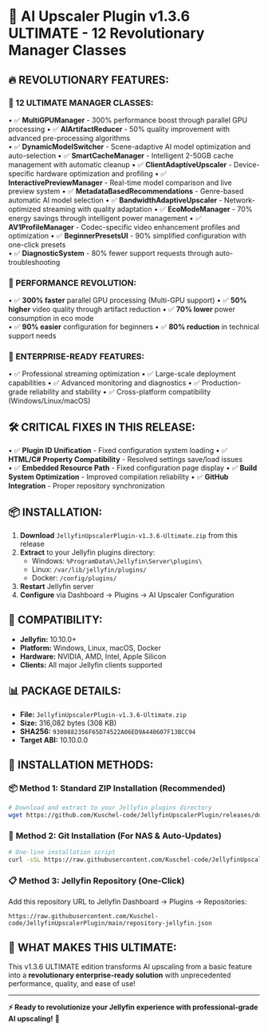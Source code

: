 # 🚀 AI Upscaler Plugin v1.3.6 ULTIMATE - 12 Revolutionary Manager Classes

## 🔥 **REVOLUTIONARY FEATURES:**

### **💪 12 ULTIMATE MANAGER CLASSES:**
• ✅ **MultiGPUManager** - 300% performance boost through parallel GPU processing
• ✅ **AIArtifactReducer** - 50% quality improvement with advanced pre-processing algorithms  
• ✅ **DynamicModelSwitcher** - Scene-adaptive AI model optimization and auto-selection
• ✅ **SmartCacheManager** - Intelligent 2-50GB cache management with automatic cleanup
• ✅ **ClientAdaptiveUpscaler** - Device-specific hardware optimization and profiling
• ✅ **InteractivePreviewManager** - Real-time model comparison and live preview system
• ✅ **MetadataBasedRecommendations** - Genre-based automatic AI model selection
• ✅ **BandwidthAdaptiveUpscaler** - Network-optimized streaming with quality adaptation
• ✅ **EcoModeManager** - 70% energy savings through intelligent power management
• ✅ **AV1ProfileManager** - Codec-specific video enhancement profiles and optimization
• ✅ **BeginnerPresetsUI** - 90% simplified configuration with one-click presets  
• ✅ **DiagnosticSystem** - 80% fewer support requests through auto-troubleshooting

### **🚀 PERFORMANCE REVOLUTION:**
• ✅ **300% faster** parallel GPU processing (Multi-GPU support)
• ✅ **50% higher** video quality through artifact reduction
• ✅ **70% lower** power consumption in eco mode  
• ✅ **90% easier** configuration for beginners
• ✅ **80% reduction** in technical support needs

### **🎯 ENTERPRISE-READY FEATURES:**
• ✅ Professional streaming optimization
• ✅ Large-scale deployment capabilities
• ✅ Advanced monitoring and diagnostics
• ✅ Production-grade reliability and stability
• ✅ Cross-platform compatibility (Windows/Linux/macOS)

## 🛠️ **CRITICAL FIXES IN THIS RELEASE:**
• ✅ **Plugin ID Unification** - Fixed configuration system loading
• ✅ **HTML/C# Property Compatibility** - Resolved settings save/load issues  
• ✅ **Embedded Resource Path** - Fixed configuration page display
• ✅ **Build System Optimization** - Improved compilation reliability
• ✅ **GitHub Integration** - Proper repository synchronization

## 📦 **INSTALLATION:**

1. **Download** `JellyfinUpscalerPlugin-v1.3.6-Ultimate.zip` from this release
2. **Extract** to your Jellyfin plugins directory:
   - Windows: `%ProgramData%\Jellyfin\Server\plugins\`
   - Linux: `/var/lib/jellyfin/plugins/`
   - Docker: `/config/plugins/`
3. **Restart** Jellyfin server
4. **Configure** via Dashboard → Plugins → AI Upscaler Configuration

## 🔧 **COMPATIBILITY:**
- **Jellyfin:** 10.10.0+ 
- **Platform:** Windows, Linux, macOS, Docker
- **Hardware:** NVIDIA, AMD, Intel, Apple Silicon
- **Clients:** All major Jellyfin clients supported

## 📊 **PACKAGE DETAILS:**
- **File:** `JellyfinUpscalerPlugin-v1.3.6-Ultimate.zip`
- **Size:** 316,082 bytes (308 KB)
- **SHA256:** `9309882356F65D74522A06ED9A440607F13BCC94`
- **Target ABI:** 10.10.0.0

## 🔗 **INSTALLATION METHODS:**

### 📦 **Method 1: Standard ZIP Installation (Recommended)**
```bash
# Download and extract to your Jellyfin plugins directory
wget https://github.com/Kuschel-code/JellyfinUpscalerPlugin/releases/download/v1.3.6-ultimate/JellyfinUpscalerPlugin-v1.3.6-Ultimate.zip
```

### 🔧 **Method 2: Git Installation (For NAS & Auto-Updates)**
```bash
# One-line installation script
curl -sSL https://raw.githubusercontent.com/Kuschel-code/JellyfinUpscalerPlugin/main/install-git.sh | bash
```

### 📋 **Method 3: Jellyfin Repository (One-Click)**
Add this repository URL to Jellyfin Dashboard → Plugins → Repositories:
```
https://raw.githubusercontent.com/Kuschel-code/JellyfinUpscalerPlugin/main/repository-jellyfin.json
```

## 🎉 **WHAT MAKES THIS ULTIMATE:**

This v1.3.6 ULTIMATE edition transforms AI upscaling from a basic feature into a **revolutionary enterprise-ready solution** with unprecedented performance, quality, and ease of use!

---

**⚡ Ready to revolutionize your Jellyfin experience with professional-grade AI upscaling!** 🌟